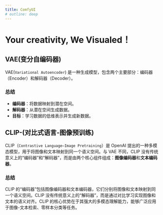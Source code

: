 ```yaml
---
title: ComfyUI
# outline: deep
---
```


# Your creativity, We Visualed！

## VAE(变分自编码器)

VAE(`Variational Autoencoder`) 是一种生成模型，包含两个主要部分：编码器（Encoder）和解码器（Decoder）。

### 总结

- **编码器**：将数据映射到潜在空间。
- **解码器**：从潜在空间生成数据。
- **目标**：学习数据的低维表示并生成新数据。

## CLIP-(对比式语言-图像预训练)

CLIP（`Contrastive Language–Image Pretraining`）是 OpenAI 提出的一种多模态模型，用于将图像和文本映射到同一个语义空间。与 VAE 不同，CLIP 没有传统意义上的“编码器”和“解码器”，而是由两个核心组件组成：**图像编码器**和**文本编码器**。

### 总结

CLIP 的“编码器”包括图像编码器和文本编码器，它们分别将图像和文本映射到同一个语义空间。CLIP 没有传统意义上的“解码器”，而是通过对比学习实现图像和文本的语义对齐。CLIP 的核心优势在于其强大的多模态理解能力，能够广泛应用于图像-文本检索、零样本分类等任务。
